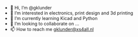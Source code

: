 - 👋 Hi, I’m @gklunder
- 👀 I’m interested in electronics, print design and 3d printing
- 🌱 I’m currently learning Kicad and Python
- 💞️ I’m looking to collaborate on ...
- 📫 How to reach me gklunder@xs4all.nl

<!---
gklunder/gklunder is a ✨ special ✨ repository because its `README.md` (this file) appears on your GitHub profile.
You can click the Preview link to take a look at your changes.
--->
